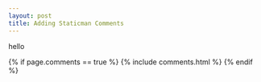 ```yaml
---
layout: post
title: Adding Staticman Comments
---
```


hello

{% if page.comments == true %}
  {% include comments.html %}
{% endif %}
